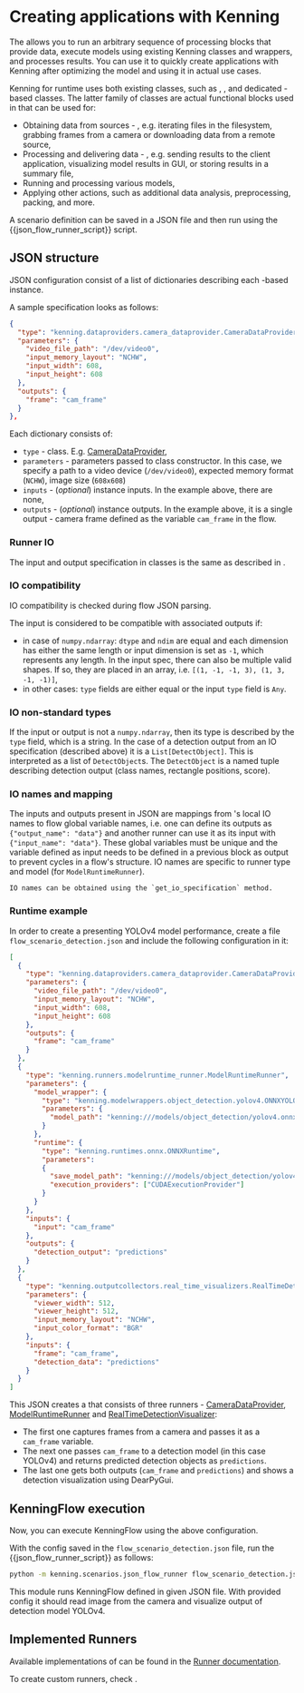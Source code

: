 # Creating applications with Kenning

The [](kenningflow-api) allows you to run an arbitrary sequence of processing blocks that provide data, execute models using existing Kenning classes and wrappers, and processes results.
You can use it to quickly create applications with Kenning after optimizing the model and using it in actual use cases.

Kenning for runtime uses both existing classes, such as [](modelwrapper-api), [](runtime-api), and dedicated [](runner-api)-based classes.
The latter family of classes are actual functional blocks used in [](kenningflow-api) that can be used for:

* Obtaining data from sources - [](dataprovider-api), e.g. iterating files in the filesystem, grabbing frames from a camera or downloading data from a remote source,
* Processing and delivering data - [](outputcollector-api), e.g. sending results to the client application, visualizing model results in GUI, or storing results in a summary file,
* Running and processing various models,
* Applying other actions, such as additional data analysis, preprocessing, packing, and more.

A [](kenningflow-api) scenario definition can be saved in a JSON file and then run using the {{json_flow_runner_script}} script.

## JSON structure

JSON configuration consist of a list of dictionaries describing each [](runner-api)-based instance.

A sample [](runner-api) specification looks as follows:

```json
{
  "type": "kenning.dataproviders.camera_dataprovider.CameraDataProvider",
  "parameters": {
    "video_file_path": "/dev/video0",
    "input_memory_layout": "NCHW",
    "input_width": 608,
    "input_height": 608
  },
  "outputs": {
    "frame": "cam_frame"
  }
},
```

Each [](runner-api) dictionary consists of:

* `type` - [](runner-api) class. E.g. [CameraDataProvider](https://github.com/antmicro/kenning/blob/main/kenning/dataproviders/camera_dataprovider.py),
* `parameters` - parameters passed to class constructor. In this case, we specify a path to a video device (`/dev/video0`), expected memory format (`NCHW`), image size (`608x608`)
* `inputs` - (*optional*) [](runner-api) instance inputs. In the example above, there are none,
* `outputs` - (*optional*) [](runner-api) instance outputs. In the example above, it is a single output - camera frame defined as the variable `cam_frame` in the flow.

### Runner IO

The input and output specification in [](runner-api) classes is the same as described in [](model-io-metadata).

### IO compatibility

IO compatibility is checked during flow JSON parsing.

The [](runner-api) input is considered to be compatible with associated outputs if:

* in case of `numpy.ndarray`: `dtype` and `ndim` are equal and each dimension has either the same length or input dimension is set as `-1`, which represents any length.
  In the input spec, there can also be multiple valid shapes. If so, they are placed in an array, i.e. `[(1, -1, -1, 3), (1, 3, -1, -1)]`,
* in other cases: `type` fields are either equal or the input `type` field is `Any`.

### IO non-standard types

If the input or output is not a `numpy.ndarray`, then its type is described by the `type` field, which is a string.
In the case of a detection output from an IO specification (described above) it is a `List[DetectObject]`.
This is interpreted as a list of `DetectObject`s.
The `DetectObject` is a named tuple describing detection output (class names, rectangle positions, score).

### IO names and mapping

The inputs and outputs present in JSON are mappings from [](runner-api)'s local IO names to flow global variable names, i.e. one [](runner-api) can define its outputs as `{"output_name": "data"}` and another runner can use it as its input with `{"input_name": "data"}`.
These global variables must be unique and the variable defined as input needs to be defined in a previous block as output to prevent cycles in a flow's structure.
[](runner-api) IO names are specific to runner type and model (for `ModelRuntimeRunner`).

```{note}
IO names can be obtained using the `get_io_specification` method.
```

### Runtime example

In order to create a [](kenningflow-api) presenting YOLOv4 model performance, create a file `flow_scenario_detection.json` and include the following configuration in it:

```json
[
  {
    "type": "kenning.dataproviders.camera_dataprovider.CameraDataProvider",
    "parameters": {
      "video_file_path": "/dev/video0",
      "input_memory_layout": "NCHW",
      "input_width": 608,
      "input_height": 608
    },
    "outputs": {
      "frame": "cam_frame"
    }
  },
  {
    "type": "kenning.runners.modelruntime_runner.ModelRuntimeRunner",
    "parameters": {
      "model_wrapper": {
        "type": "kenning.modelwrappers.object_detection.yolov4.ONNXYOLOV4",
        "parameters": {
          "model_path": "kenning:///models/object_detection/yolov4.onnx"
        }
      },
      "runtime": {
        "type": "kenning.runtimes.onnx.ONNXRuntime",
        "parameters":
        {
          "save_model_path": "kenning:///models/object_detection/yolov4.onnx",
          "execution_providers": ["CUDAExecutionProvider"]
        }
      }
    },
    "inputs": {
      "input": "cam_frame"
    },
    "outputs": {
      "detection_output": "predictions"
    }
  },
  {
    "type": "kenning.outputcollectors.real_time_visualizers.RealTimeDetectionVisualizer",
    "parameters": {
      "viewer_width": 512,
      "viewer_height": 512,
      "input_memory_layout": "NCHW",
      "input_color_format": "BGR"
    },
    "inputs": {
      "frame": "cam_frame",
      "detection_data": "predictions"
    }
  }
]
```

This JSON creates a [](kenningflow-api) that consists of three runners - [CameraDataProvider](https://github.com/antmicro/kenning/blob/main/kenning/dataproviders/camera_dataprovider.py), [ModelRuntimeRunner](https://github.com/antmicro/kenning/blob/main/kenning/runners/modelruntime_runner.py) and [RealTimeDetectionVisualizer](https://github.com/antmicro/kenning/blob/main/kenning/outputcollectors/real_time_visualizers.py):

* The first one captures frames from a camera and passes it as a `cam_frame` variable.
* The next one passes `cam_frame` to a detection model (in this case YOLOv4) and returns predicted detection objects as `predictions`.
* The last one gets both outputs (`cam_frame` and `predictions`) and shows a detection visualization using DearPyGui.

## KenningFlow execution

Now, you can execute KenningFlow using the above configuration.

With the config saved in the `flow_scenario_detection.json` file, run the {{json_flow_runner_script}} as follows:
```bash
python -m kenning.scenarios.json_flow_runner flow_scenario_detection.json
```

This module runs KenningFlow defined in given JSON file.
With provided config it should read image from the camera and visualize output of detection model YOLOv4.

## Implemented Runners

Available implementations of [](runner-api) can be found in the [Runner documentation](runner-api).

To create custom runners, check [](implementing-runner).
